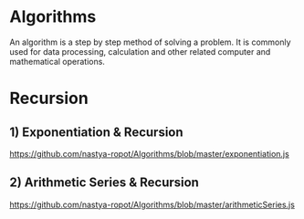# Algorithms
An algorithm is a step by step method of solving a problem. It is commonly used for data processing, calculation and other related computer and mathematical operations.

# Recursion

## 1) Exponentiation & Recursion
https://github.com/nastya-ropot/Algorithms/blob/master/exponentiation.js

## 2) Arithmetic Series & Recursion
https://github.com/nastya-ropot/Algorithms/blob/master/arithmeticSeries.js
